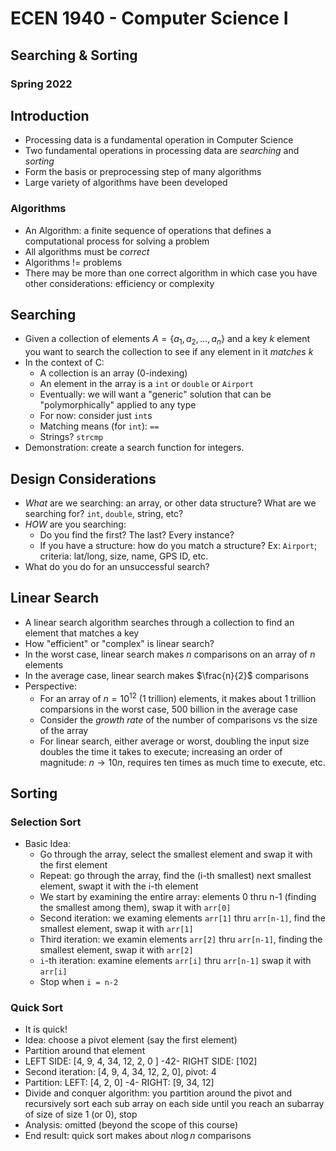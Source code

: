 
# ECEN 1940 - Computer Science I
## Searching & Sorting
### Spring 2022

## Introduction

* Processing data is a fundamental operation in Computer Science
* Two fundamental operations in processing data are *searching* and *sorting*
* Form the basis or preprocessing step of many algorithms
* Large variety of algorithms have been developed

### Algorithms

* An Algorithm: a finite sequence of operations that defines a computational process for solving a problem
* All algorithms must be *correct*
* Algorithms != problems
* There may be more than one correct algorithm in which case you have other considerations: efficiency or complexity

## Searching

* Given a collection of elements $A = \{a_1, a_2, \ldots, a_n\}$ and a key $k$ element you want to search the collection to see if any element in it *matches* $k$
* In the context of C:
  * A collection is an array (0-indexing)
  * An element in the array is a `int` or `double` or `Airport`
  * Eventually: we will want a "generic" solution that can be "polymorphically" applied to any type
  * For now: consider just `int`s
  * Matching means (for `int`): `==`
  * Strings?  `strcmp`
* Demonstration: create a search function for integers.

## Design Considerations

* *What* are we searching: an array, or other data structure?  What are we searching for?  `int`, `double`, string, etc?  
* *HOW* are you searching:
  * Do you find the first?  The last?  Every instance?
  * If you have a structure: how do you match a structure?  Ex: `Airport`; criteria: lat/long, size, name, GPS ID, etc.
* What do you do for an unsuccessful search?

## Linear Search

* A linear search algorithm searches through a collection to find an element that matches a key
* How "efficient" or "complex" is linear search?
* In the worst case, linear search makes $n$ comparisons on an array of $n$ elements
* In the average case, linear search makes $\frac{n}{2}$ comparisons
* Perspective:
  * For an array of $n = 10^{12}$ (1 trillion) elements, it makes about 1 trillion comparsions in the worst case, 500 billion in the average case
  * Consider the *growth rate* of the number of comparisons vs the size of the array
  * For linear search, either average or worst, doubling the input size doubles the time it takes to execute; increasing an order of magnitude: $n \rightarrow 10n$, requires ten times as much time to execute, etc.

## Sorting

### Selection Sort

* Basic Idea:
  * Go through the array, select the smallest element and swap it with the first element
  * Repeat: go through the array, find the (i-th smallest) next smallest element, swapt it with the i-th element
  * We start by examining the entire array: elements 0 thru n-1 (finding the smallest among them), swap it with `arr[0]`
  * Second iteration: we examing elements `arr[1]` thru `arr[n-1]`, find the smallest element, swap it with `arr[1]`
  * Third iteration: we examin elements `arr[2]` thru `arr[n-1]`, finding the smallest element, swap it with `arr[2]`
  * `i`-th iteration: examine elements `arr[i]` thru `arr[n-1]` swap it with `arr[i]`
  * Stop when `i = n-2`

### Quick Sort

* It is quick!
* Idea: choose a pivot element (say the first element)
* Partition around that element
* LEFT SIDE: [4, 9, 4, 34, 12, 2, 0 ] -42- RIGHT SIDE: [102]
* Second iteration: [4, 9, 4, 34, 12, 2, 0], pivot: 4
* Partition: LEFT: [4, 2, 0] -4- RIGHT: [9, 34, 12]
* Divide and conquer algorithm: you partition around the pivot and recursively sort each sub array on each side until you reach an subarray of size of size 1 (or 0), stop
* Analysis: omitted (beyond the scope of this course)
* End result: quick sort makes about $n\log{n}$ comparisons

```text











```
